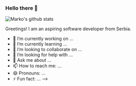 ### Hello there 👋

![Marko's github stats](https://github-readme-stats.vercel.app/api?username=markomacura&show_icons=true&hide_border=true)

Greetings! I am an aspiring software developer from Serbia.


- 🔭 I’m currently working on ...
- 🌱 I’m currently learning ...
- 👯 I’m looking to collaborate on ...
- 🤔 I’m looking for help with ...
- 💬 Ask me about ...
- 📫 How to reach me: ...
- 😄 Pronouns: ...
- ⚡ Fun fact: ...
-->
